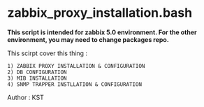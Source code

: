 # zabbix_proxy_installation.bash

**This script is intended for zabbix 5.0 environment.
For the other environment, you may need to change packages repo.**


This scirpt cover this thing : 

    1) ZABBIX PROXY INSTALLATION & CONFIGURATION
    2) DB CONFIGURATION
    3) MIB INSTALLATION
    4) SNMP TRAPPER INSTLLATION & CONFIGURATION
    
Author : KST

